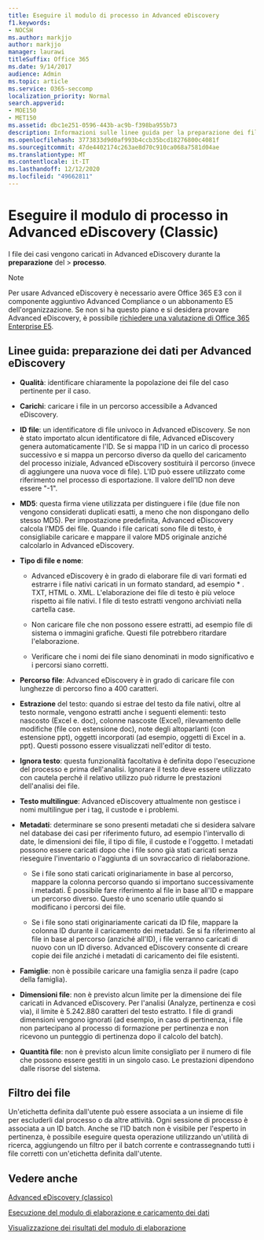 ```yaml
---
title: Eseguire il modulo di processo in Advanced eDiscovery
f1.keywords:
- NOCSH
ms.author: markjjo
author: markjjo
manager: laurawi
titleSuffix: Office 365
ms.date: 9/14/2017
audience: Admin
ms.topic: article
ms.service: O365-seccomp
localization_priority: Normal
search.appverid:
- MOE150
- MET150
ms.assetid: dbc1e251-0596-443b-ac9b-f398ba955b73
description: Informazioni sulle linee guida per la preparazione dei file di dati per l'analisi con Advanced eDiscovery.
ms.openlocfilehash: 3773833d9d0af993b4ccb35bcd18276800c4081f
ms.sourcegitcommit: 47de4402174c263ae8d70c910ca068a7581d04ae
ms.translationtype: MT
ms.contentlocale: it-IT
ms.lasthandoff: 12/12/2020
ms.locfileid: "49662811"
---
```

# <a name="run-the-process-module-in-advanced-ediscovery-classic"></a>Eseguire il modulo di processo in Advanced eDiscovery (Classic)

I file dei casi vengono caricati in Advanced eDiscovery durante la **preparazione** del \> **processo**. 
  
> [!NOTE]
> Per usare Advanced eDiscovery è necessario avere Office 365 E3 con il componente aggiuntivo Advanced Compliance o un abbonamento E5 dell'organizzazione. Se non si ha questo piano e si desidera provare Advanced eDiscovery, è possibile [richiedere una valutazione di Office 365 Enterprise E5](https://go.microsoft.com/fwlink/p/?LinkID=698279). 
  
## <a name="guidelines-preparing-data-for-advanced-ediscovery"></a>Linee guida: preparazione dei dati per Advanced eDiscovery

- **Qualità**: identificare chiaramente la popolazione dei file del caso pertinente per il caso.
    
- **Carichi**: caricare i file in un percorso accessibile a Advanced eDiscovery.
    
- **ID file**: un identificatore di file univoco in Advanced eDiscovery. Se non è stato importato alcun identificatore di file, Advanced eDiscovery genera automaticamente l'ID. Se si mappa l'ID in un carico di processo successivo e si mappa un percorso diverso da quello del caricamento del processo iniziale, Advanced eDiscovery sostituirà il percorso (invece di aggiungere una nuova voce di file). L'ID può essere utilizzato come riferimento nel processo di esportazione. Il valore dell'ID non deve essere "-1".
    
- **MD5**: questa firma viene utilizzata per distinguere i file (due file non vengono considerati duplicati esatti, a meno che non dispongano dello stesso MD5). Per impostazione predefinita, Advanced eDiscovery calcola l'MD5 dei file. Quando i file caricati sono file di testo, è consigliabile caricare e mappare il valore MD5 originale anziché calcolarlo in Advanced eDiscovery.
    
- **Tipo di file e nome**:
    
  - Advanced eDiscovery è in grado di elaborare file di vari formati ed estrarre i file nativi caricati in un formato standard, ad esempio \* . TXT, HTML o. XML. L'elaborazione dei file di testo è più veloce rispetto ai file nativi. I file di testo estratti vengono archiviati nella cartella case.
    
  - Non caricare file che non possono essere estratti, ad esempio file di sistema o immagini grafiche. Questi file potrebbero ritardare l'elaborazione.
    
  - Verificare che i nomi dei file siano denominati in modo significativo e i percorsi siano corretti.
    
- **Percorso file**: Advanced eDiscovery è in grado di caricare file con lunghezze di percorso fino a 400 caratteri.
    
- **Estrazione** del testo: quando si estrae del testo da file nativi, oltre al testo normale, vengono estratti anche i seguenti elementi: testo nascosto (Excel e. doc), colonne nascoste (Excel), rilevamento delle modifiche (file con estensione doc), note degli altoparlanti (con estensione ppt), oggetti incorporati (ad esempio, oggetti di Excel in a. ppt). Questi possono essere visualizzati nell'editor di testo.
    
- **Ignora testo**: questa funzionalità facoltativa è definita dopo l'esecuzione del processo e prima dell'analisi. Ignorare il testo deve essere utilizzato con cautela perché il relativo utilizzo può ridurre le prestazioni dell'analisi dei file.
    
- **Testo multilingue**: Advanced eDiscovery attualmente non gestisce i nomi multilingue per i tag, il custode e i problemi.
    
- **Metadati**: determinare se sono presenti metadati che si desidera salvare nel database dei casi per riferimento futuro, ad esempio l'intervallo di date, le dimensioni dei file, il tipo di file, il custode e l'oggetto. I metadati possono essere caricati dopo che i file sono già stati caricati senza rieseguire l'inventario o l'aggiunta di un sovraccarico di rielaborazione. 
    
  - Se i file sono stati caricati originariamente in base al percorso, mappare la colonna percorso quando si importano successivamente i metadati. È possibile fare riferimento al file in base all'ID e mappare un percorso diverso. Questo è uno scenario utile quando si modificano i percorsi dei file.
    
  - Se i file sono stati originariamente caricati da ID file, mappare la colonna ID durante il caricamento dei metadati. Se si fa riferimento al file in base al percorso (anziché all'ID), i file verranno caricati di nuovo con un ID diverso. Advanced eDiscovery consente di creare copie dei file anziché i metadati di caricamento dei file esistenti.
    
- **Famiglie**: non è possibile caricare una famiglia senza il padre (capo della famiglia). 
    
- **Dimensioni file**: non è previsto alcun limite per la dimensione dei file caricati in Advanced eDiscovery. Per l'analisi (Analyze, pertinenza e così via), il limite è 5.242.880 caratteri del testo estratto. I file di grandi dimensioni vengono ignorati (ad esempio, in caso di pertinenza, i file non partecipano al processo di formazione per pertinenza e non ricevono un punteggio di pertinenza dopo il calcolo del batch).
    
- **Quantità file**: non è previsto alcun limite consigliato per il numero di file che possono essere gestiti in un singolo caso. Le prestazioni dipendono dalle risorse del sistema. 
    
## <a name="filtering-files"></a>Filtro dei file

Un'etichetta definita dall'utente può essere associata a un insieme di file per escluderli dal processo o da altre attività. Ogni sessione di processo è associata a un ID batch. Anche se l'ID batch non è visibile per l'esperto in pertinenza, è possibile eseguire questa operazione utilizzando un'utilità di ricerca, aggiungendo un filtro per il batch corrente e contrassegnando tutti i file corretti con un'etichetta definita dall'utente. 
  
## <a name="see-also"></a>Vedere anche

[Advanced eDiscovery (classico)](office-365-advanced-ediscovery.md)
  
[Esecuzione del modulo di elaborazione e caricamento dei dati](run-the-process-module-and-load-data-in-advanced-ediscovery.md)
  
[Visualizzazione dei risultati del modulo di elaborazione](view-process-module-results-in-advanced-ediscovery.md)

